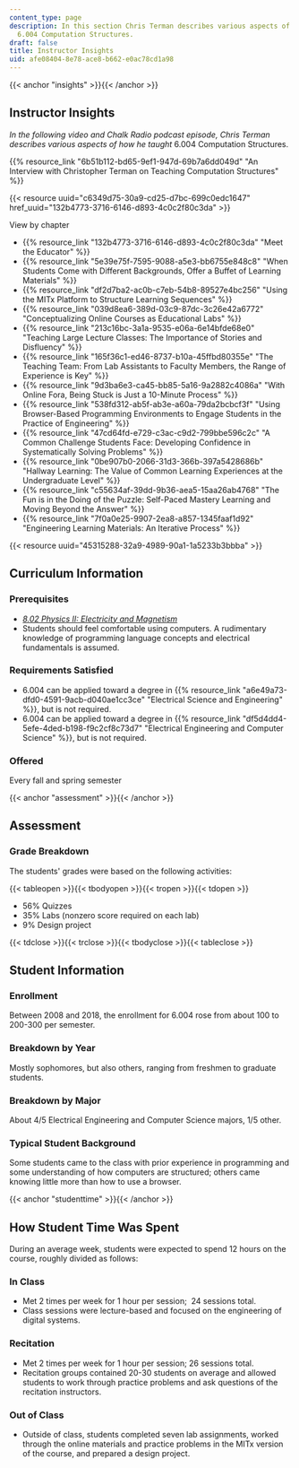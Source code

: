 ```yaml
---
content_type: page
description: In this section Chris Terman describes various aspects of how he taught
  6.004 Computation Structures.
draft: false
title: Instructor Insights
uid: afe08404-8e78-ace8-b662-e0ac78cd1a98
---
```

{{< anchor "insights" >}}{{< /anchor >}}

## Instructor Insights

*In the following video and Chalk Radio podcast episode, Chris Terman describes various aspects of how he taught* 6.004 Computation Structures.

{{% resource_link "6b51b112-bd65-9ef1-947d-69b7a6dd049d" "An Interview with Christopher Terman on Teaching Computation Structures" %}}

{{< resource uuid="c6349d75-30a9-cd25-d7bc-699c0edc1647" href_uuid="132b4773-3716-6146-d893-4c0c2f80c3da" >}}

View by chapter

- {{% resource_link "132b4773-3716-6146-d893-4c0c2f80c3da" "Meet the Educator" %}}
- {{% resource_link "5e39e75f-7595-9088-a5e3-bb6755e848c8" "When Students Come with Different Backgrounds, Offer a Buffet of Learning Materials" %}}
- {{% resource_link "df2d7ba2-ac0b-c7eb-54b8-89527e4bc256" "Using the MITx Platform to Structure Learning Sequences" %}}
- {{% resource_link "039d8ea6-389d-03c9-87dc-3c26e42a6772" "Conceptualizing Online Courses as Educational Labs" %}}
- {{% resource_link "213c16bc-3a1a-9535-e06a-6e14bfde68e0" "Teaching Large Lecture Classes: The Importance of Stories and Disfluency" %}}
- {{% resource_link "165f36c1-ed46-8737-b10a-45ffbd80355e" "The Teaching Team: From Lab Assistants to Faculty Members, the Range of Experience is Key" %}}
- {{% resource_link "9d3ba6e3-ca45-bb85-5a16-9a2882c4086a" "With Online Fora, Being Stuck is Just a 10-Minute Process" %}}
- {{% resource_link "538fd312-ab5f-ab3e-a60a-79da2bcbcf3f" "Using Browser-Based Programming Environments to Engage Students in the Practice of Engineering" %}}
- {{% resource_link "47cd64fd-e729-c3ac-c9d2-799bbe596c2c" "A Common Challenge Students Face: Developing Confidence in Systematically Solving Problems" %}}
- {{% resource_link "0be907b0-2066-31d3-366b-397a5428686b" "Hallway Learning: The Value of Common Learning Experiences at the Undergraduate Level" %}}
- {{% resource_link "c55634af-39dd-9b36-aea5-15aa26ab4768" "The Fun is in the Doing of the Puzzle: Self-Paced Mastery Learning and Moving Beyond the Answer" %}}
- {{% resource_link "7f0a0e25-9907-2ea8-a857-1345faaf1d92" "Engineering Learning Materials: An Iterative Process" %}}

{{< resource uuid="45315288-32a9-4989-90a1-1a5233b3bbba" >}}

## Curriculum Information

### Prerequisites

- [*8.02 Physics II: Electricity and Magnetism*](/courses/8-02-physics-ii-electricity-and-magnetism-spring-2007)
- Students should feel comfortable using computers. A rudimentary knowledge of programming language concepts and electrical fundamentals is assumed.

### Requirements Satisfied

- 6.004 can be applied toward a degree in {{% resource_link "a6e49a73-dfd0-4591-9acb-d040ae1cc3ce" "Electrical Science and Engineering" %}}, but is not required.
- 6.004 can be applied toward a degree in {{% resource_link "df5d4dd4-5efe-4ded-b198-f9c2cf8c73d7" "Electrical Engineering and Computer Science" %}}, but is not required.

### Offered

Every fall and spring semester

{{< anchor "assessment" >}}{{< /anchor >}}

## Assessment

### Grade Breakdown

The students' grades were based on the following activities:

{{< tableopen >}}{{< tbodyopen >}}{{< tropen >}}{{< tdopen >}}

- 56% Quizzes
- 35% Labs (nonzero score required on each lab)
- 9% Design project

{{< tdclose >}}{{< trclose >}}{{< tbodyclose >}}{{< tableclose >}}

## Student Information

### Enrollment

Between 2008 and 2018, the enrollment for 6.004 rose from about 100 to 200-300 per semester.

### Breakdown by Year

Mostly sophomores, but also others, ranging from freshmen to graduate students.

### Breakdown by Major

About 4/5 Electrical Engineering and Computer Science majors, 1/5 other.

### Typical Student Background

Some students came to the class with prior experience in programming and some understanding of how computers are structured; others came knowing little more than how to use a browser.

{{< anchor "studenttime" >}}{{< /anchor >}}

## How Student Time Was Spent

During an average week, students were expected to spend 12 hours on the course, roughly divided as follows:

### In Class

- Met 2 times per week for 1 hour per session;  24 sessions total.
- Class sessions were lecture-based and focused on the engineering of digital systems.

### Recitation

- Met 2 times per week for 1 hour per session; 26 sessions total.
- Recitation groups contained 20-30 students on average and allowed students to work through practice problems and ask questions of the recitation instructors.

### Out of Class

- Outside of class, students completed seven lab assignments, worked through the online materials and practice problems in the MITx version of the course, and prepared a design project.
